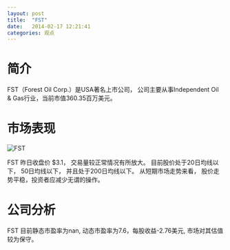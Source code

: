 ```yaml
---
layout: post
title:  "FST"
date:   2014-02-17 12:21:41
categories: 观点
---
```


# 简介
FST（Forest Oil Corp.）是USA著名上市公司，
公司主要从事Independent Oil & Gas行业，当前市值360.35百万美元。

# 市场表现

![FST](http://finviz.com/chart.ashx?t=FST&ty=c&ta=1&p=d&s=l)

FST 昨日收盘价 $3.1，
交易量较正常情况有所放大。
目前股价处于20日均线以下，
50日均线以下，
并且处于200日均线以下。
从短期市场走势来看，
股价走势平稳，投资者应减少无谓的操作。

# 公司分析
FST 目前静态市盈率为nan, 动态市盈率为7.6，每股收益-2.76美元,
市场对其估值较为保守。
